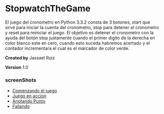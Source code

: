 StopwatchTheGame
================

El juego del cronometro en Python 3.3.2 consta de 3 botones, start que sirve para iniciar la cuenta del cronometro, stop para detener el cronometro y reset para reiniciar el juego.
El objetivo es detener el cronometro con la ayuda del botón stop justamente cuando el primer
digito de la derecha en color blanco este en cero, cuando esto suceda habremos acertado y el contador incrementara el cual es el marcador de color verde.

**Created by** Jassael Ruiz

**Version** 1.0

### screenShots
  * [Comenzando el juego](https://raw.github.com/Jars1991/StopwatchTheGame/master/screenShots/inicio.PNG)
  * [Juego en accion](https://raw.github.com/Jars1991/StopwatchTheGame/master/screenShots/jugando.PNG)
  * [Anotando Punto](https://raw.github.com/Jars1991/StopwatchTheGame/master/screenShots/punto.PNG)
  * [Fallando](https://raw.github.com/Jars1991/StopwatchTheGame/master/screenShots/fallando.PNG)

